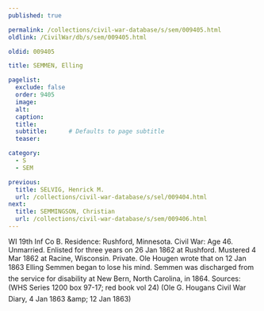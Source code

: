 ```yaml
---
published: true

permalink: /collections/civil-war-database/s/sem/009405.html
oldlink: /CivilWar/db/s/sem/009405.html

oldid: 009405

title: SEMMEN, Elling

pagelist:
  exclude: false
  order: 9405
  image: 
  alt:
  caption:
  title:
  subtitle:      # Defaults to page subtitle
  teaser:

category: 
  - S 
  - SEM

previous:
  title: SELVIG, Henrick M.
  url: /collections/civil-war-database/s/sel/009404.html  
next:
  title: SEMMINGSON, Christian
  url: /collections/civil-war-database/s/sem/009406.html   
---
```

WI 19th Inf Co B. Residence: Rushford, Minnesota. Civil War: Age 46. Unmarried. Enlisted for three years on 26 Jan 1862 at Rushford. Mustered 4 Mar 1862 at Racine, Wisconsin. Private. Ole Hougen wrote that on 12 Jan 1863 &#147;Elling Semmen began to lose his mind.&#148; Semmen was discharged from the service for disability at New Bern, North Carolina, in 1864. Sources: (WHS Series 1200 box 97-17; red book vol 24) (Ole G. Hougan&#146;s Civil War Diary, 4 Jan 1863 &amp;amp; 12 Jan 1863)